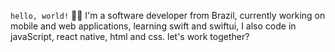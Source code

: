 `hello, world!` 👋🏻 I'm a software developer from Brazil, currently working on mobile and web applications, learning swift and swiftui, I also code in javaScript, react native, html and css. let's work together?
